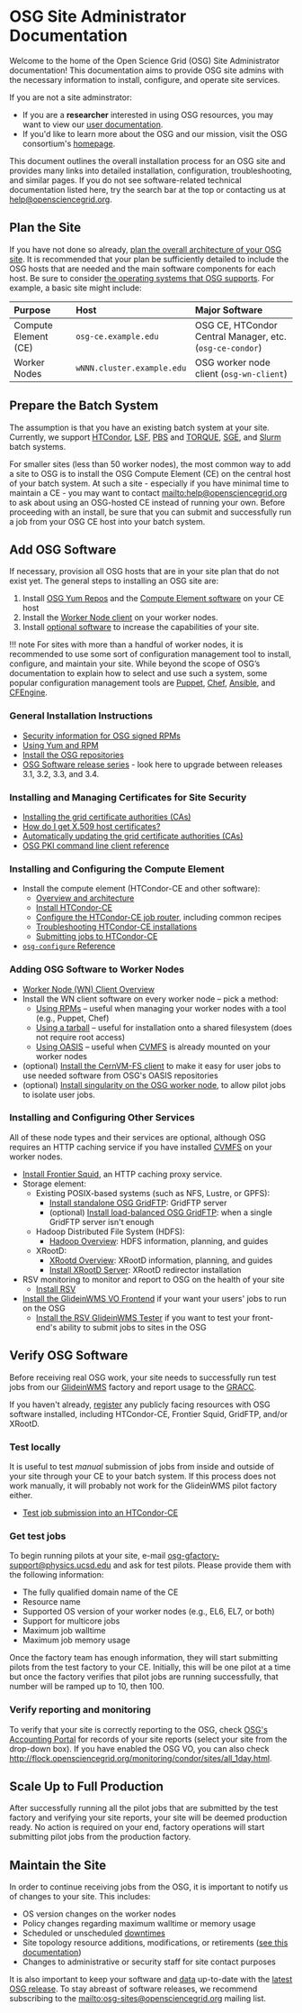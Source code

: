 OSG Site Administrator Documentation
====================================

Welcome to the home of the Open Science Grid (OSG) Site Administrator documentation!  This documentation aims to
provide OSG site admins with the necessary information to install, configure, and operate site services.

If you are not a site adminstrator:

- If you are a **researcher** interested in using OSG resources, you may want to view our
  [user documentation](https://support.opensciencegrid.org/support/home).
- If you'd like to learn more about the OSG and our mission, visit the OSG consortium's
  [homepage](https://www.opensciencegrid.org/).

This document outlines the overall installation process for an OSG site and provides many links into detailed
installation, configuration, troubleshooting, and similar pages. If you do not see software-related technical
documentation listed here, try the search bar at the top or contacting us at
[help@opensciencegrid.org](mailto:help@opensciencegrid.org).

Plan the Site
-------------

If you have not done so already, [plan the overall architecture of your OSG site](site-planning).
It is recommended that your plan be sufficiently detailed to include the OSG hosts that are needed and the main software
components for each host.
Be sure to consider [the operating systems that OSG supports](release/supported_platforms). For example, a basic site might include:

| Purpose              | Host                                | Major Software                                           |
|:---------------------|:------------------------------------|:---------------------------------------------------------|
| Compute Element (CE) | `osg-ce.example.edu`                | OSG CE, HTCondor Central Manager, etc. (`osg-ce-condor`) |
| Worker Nodes         | `wNNN.cluster.example.edu`          | OSG worker node client (`osg-wn-client`)                 |

Prepare the Batch System
------------------------

The assumption is that you have an existing batch system at your site.
Currently, we support [HTCondor](http://research.cs.wisc.edu/htcondor/),
[LSF](https://www.ibm.com/us-en/marketplace/hpc-workload-management), [PBS](http://www.pbsworks.com) and
[TORQUE](http://www.adaptivecomputing.com/products/open-source/torque/),
[SGE](http://en.wikipedia.org/wiki/Oracle_Grid_Engine), and [Slurm](http://slurm.schedmd.com) batch systems.

For smaller sites (less than 50 worker nodes), the most common way to add a site to OSG is to install the OSG Compute
Element (CE) on the central host of your batch system.
At such a site - especially if you have minimal time to maintain a CE - you may want to contact
<mailto:help@opensciencegrid.org> to ask about using an OSG-hosted CE instead of running your own.
Before proceeding with an install, be sure that you can submit and successfully run a job from your OSG CE host into
your batch system.

Add OSG Software
----------------

If necessary, provision all OSG hosts that are in your site plan that do not exist yet.
The general steps to installing an OSG site are:

1. Install [OSG Yum Repos](release/yum-basics) and the [Compute Element software](#installing-and-configuring-the-compute-element)
   on your CE host
1. Install the [Worker Node client](#adding-osg-software-to-worker-nodes) on your worker nodes.
1. Install [optional software](#installing-and-configuring-other-services) to increase the capabilities of your site.

!!! note
    For sites with more than a handful of worker nodes, it is recommended to use some sort of configuration management
    tool to install, configure, and maintain your site.
    While beyond the scope of OSG’s documentation to explain how to select and use such a system, some popular
    configuration management tools are [Puppet](http://puppetlabs.com), [Chef](https://www.chef.io),
    [Ansible](https://www.ansible.com), and [CFEngine](http://cfengine.com).

### General Installation Instructions ###

-   [Security information for OSG signed RPMs](release/signing)
-   [Using Yum and RPM](release/yum-basics)
-   [Install the OSG repositories](common/yum)
-   [OSG Software release series](release/release_series) - look here to upgrade between releases 3.1, 3.2, 3.3, and 3.4.

### Installing and Managing Certificates for Site Security ###

-   [Installing the grid certificate authorities (CAs)](common/ca)
-   [How do I get X.509 host certificates?](security/host-certs)
-   [Automatically updating the grid certificate authorities (CAs)](security/certificate-management)
-   [OSG PKI command line client reference](security/certificate-management)

### Installing and Configuring the Compute Element ###

-   Install the compute element (HTCondor-CE and other software):
    -   [Overview and architecture](compute-element/htcondor-ce-overview)
    -   [Install HTCondor-CE](compute-element/install-htcondor-ce)
    -   [Configure the HTCondor-CE job router](compute-element/job-router-recipes), including common recipes
    -   [Troubleshooting HTCondor-CE installations](compute-element/troubleshoot-htcondor-ce)
    -   [Submitting jobs to HTCondor-CE](compute-element/submit-htcondor-ce)
-   [`osg-configure` Reference](other/configuration-with-osg-configure)

### Adding OSG Software to Worker Nodes ###

-   [Worker Node (WN) Client Overview](worker-node/using-wn)
-   Install the WN client software on every worker node – pick a method:
    -   [Using RPMs](worker-node/install-wn) – useful when managing your worker nodes with a tool (e.g., Puppet, Chef)
    -   [Using a tarball](worker-node/install-wn-tarball) – useful for installation onto a shared filesystem (does not
        require root access)
    -   [Using OASIS](worker-node/install-wn-oasis) – useful when [CVMFS](worker-node/install-cvmfs) is already mounted
        on your worker nodes
-   (optional) [Install the CernVM-FS client](worker-node/install-cvmfs) to make it easy for user jobs to use needed
    software from OSG's OASIS repositories
-   (optional) [Install singularity on the OSG worker node](worker-node/install-singularity), to allow pilot jobs to
    isolate user jobs.


### Installing and Configuring Other Services ###

All of these node types and their services are optional, although OSG requires an HTTP caching service if you have
installed [CVMFS](worker-node/install-cvmfs) on your worker nodes.

-   [Install Frontier Squid](data/frontier-squid), an HTTP caching proxy service.
-   Storage element:
    -   Existing POSIX-based systems (such as NFS, Lustre, or GPFS):
        -   [Install standalone OSG GridFTP](data/gridftp): GridFTP server
        -   (optional) [Install load-balanced OSG GridFTP](data/load-balanced-gridftp): when a single GridFTP server
            isn't enough
    -   Hadoop Distributed File System (HDFS):
        -   [Hadoop Overview](data/hadoop-overview): HDFS information, planning, and guides
    -   XRootD:
        -   [XRootd Overview](data/xrootd-overview): XRootD information, planning, and guides
        -   [Install XRootD Server](data/install-xrootd): XRootD redirector installation
-   RSV monitoring to monitor and report to OSG on the health of your site
    -   [Install RSV](monitoring/install-rsv)
-   [Install the GlideinWMS VO Frontend](other/install-gwms-frontend) if your want your users' jobs to run on the OSG
    -   [Install the RSV GlideinWMS Tester](monitoring/install-rsv-gwms-tester) if you want to test your front-end's
        ability to submit jobs to sites in the OSG

Verify OSG Software
-------------------

Before receiving real OSG work, your site needs to successfully run test jobs from our
[GlideinWMS](http://glideinwms.fnal.gov/) factory and report usage to the [GRACC](https://gracc.opensciencegrid.org).


If you haven't already, [register](/common/registration.md) any publicly facing resources with OSG software installed,
including HTCondor-CE, Frontier Squid, GridFTP, and/or XRootD.

### Test locally ###

It is useful to test *manual* submission of jobs from inside and outside of your site through your CE to your batch
system.
If this process does not work manually, it will probably not work for the GlideinWMS pilot factory either.

-   [Test job submission into an HTCondor-CE](compute-element/submit-htcondor-ce)

### Get test jobs ####

To begin running pilots at your site, e-mail <osg-gfactory-support@physics.ucsd.edu> and ask for test pilots.
Please provide them with the following information:

-   The fully qualified domain name of the CE
-   Resource name
-   Supported OS version of your worker nodes (e.g., EL6, EL7, or both)
-   Support for multicore jobs
-   Maximum job walltime
-   Maximum job memory usage

Once the factory team has enough information, they will start submitting pilots from the test factory to your CE.
Initially, this will be one pilot at a time but once the factory verifies that pilot jobs are running successfully, that
number will be ramped up to 10, then 100.

### Verify reporting and monitoring ###

To verify that your site is correctly reporting to the OSG, check
[OSG's Accounting Portal](https://gracc.opensciencegrid.org/dashboard/db/site-summary) for records of your site reports
(select your site from the drop-down box). If you have enabled the OSG VO, you can also check
<http://flock.opensciencegrid.org/monitoring/condor/sites/all_1day.html>.

Scale Up to Full Production
---------------------------

After successfully running all the pilot jobs that are submitted by the test factory and verifying your site reports,
your site will be deemed production ready.
No action is required on your end, factory operations will start submitting pilot jobs from the production factory.

Maintain the Site
-----------------

In order to continue receiving jobs from the OSG, it is important to notify us of changes to your site.
This includes:

- OS version changes on the worker nodes
- Policy changes regarding maximum walltime or memory usage
- Scheduled or unscheduled [downtimes](/common/registration.md#how-to-register-downtime)
- Site topology resource additions, modifications, or retirements ([see this documentation](/commmon/registration.md))
- Changes to administrative or security staff for site contact purposes

It is also important to keep your software and [data](/common/ca.md) up-to-date with the
[latest OSG release](/release/overview.md).
To stay abreast of software releases, we recommend subscribing to the <mailto:osg-sites@opensciencegrid.org> mailing
list.
